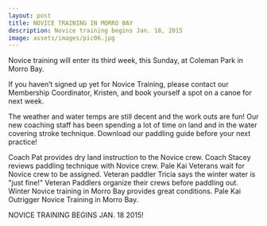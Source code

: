```yaml
---
layout: post
title: NOVICE TRAINING IN MORRO BAY
description: Novice training begins Jan. 18, 2015
image: assets/images/pic06.jpg
---
```


Novice training will enter its third week, this Sunday, at Coleman Park in Morro Bay.

If you haven’t signed up yet for Novice Training, please contact our Membership Coordinator, Kristen, and book yourself a spot on a canoe for next week.

The weather and water temps are still decent and the work outs are fun! Our new coaching staff has been spending a lot of time on land and in the water covering stroke technique. Download our paddling guide before your next practice!


Coach Pat provides dry land instruction to the Novice crew.
Coach Stacey reviews paddling technique with Novice crew.
Pale Kai Veterans wait for Novice crew to be assigned.
Veteran paddler Tricia says the winter water is "just fine!"
Veteran Paddlers organize their crews before paddling out.
Winter Novice training in Morro Bay provides great conditions.
Pale Kai Outrigger Novice Training in Morro Bay.

NOVICE TRAINING BEGINS JAN. 18 2015!

